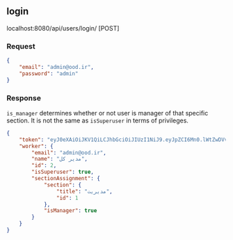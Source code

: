 login
------
localhost:8080/api/users/login/ [POST]

### Request

```json
{
	"email": "admin@ood.ir",
	"password": "admin"
}

```

### Response
`is_manager` determines whether or not user is manager of that specific section. It is 
not the same as `isSuperuser` in terms of privileges.

```json
{
    "token": "eyJ0eXAiOiJKV1QiLCJhbGciOiJIUzI1NiJ9.eyJpZCI6Mn0.lWtZwDVvJieG55kSFAHZQao2M9VfS6e93AG3ErTDRlU",
    "worker": {
        "email": "admin@ood.ir",
        "name": "مدیر کل",
        "id": 2,
        "isSuperuser": true,
        "sectionAssignment": {
            "section": {
                "title": "مدیریت",
                "id": 1
            },
            "isManager": true
        }
    }
}
```
